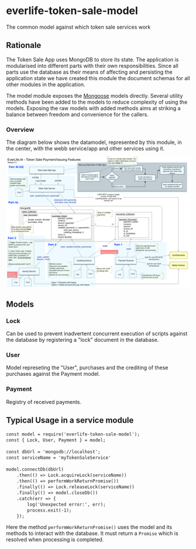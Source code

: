 # everlife-token-sale-model

The common model against which token sale services work

## Rationale

The Token Sale App uses MongoDB to store its state. The application is modularised into different parts with their own responsibilities. Since all parts use the database as their means of affecting and persisting the application state we have created this module the document schemas for all other modules in the application.

The model module exposes the [Mongoose](https://mongoosejs.com/docs/guide.html) models directly. Several utility methods have been added to the models to reduce complexity of using the models. Exposing the raw models with added methods aims at striking a balance between freedom and convenience for the callers. 

### Overview

The diagram below shows the datamodel, represented by this module, in the center, with the webb service/app and other services using it.

![Token Sale App Overview Diagram](docs/assets/overview-3.1.png) 


## Models

### Lock

Can be used to prevent inadvertent concurrent execution of scripts against the database by registering a "lock" document in the database. 

### User

Model represeting the "User", purchases and the crediting of these purchases against the Payment model.

### Payment

Registry of received payments.

## Typical Usage in a service module

```
const model = require('everlife-token-sale-model');
const { Lock, User, Payment } = model;

const dbUrl = 'mongodb://localhost';
const serviceName = 'myTokenSaleService'

model.connectDb(dbUrl)
    .then(() => Lock.acquireLock(serviceName))
    .then(() => performWorkReturnPromise())
    .finally(() => Lock.releaseLock(serviceName))
    .finally(() => model.closeDb())
    .catch(err => {
        log('Unexpected error:', err);
        process.exit(-1);
    });

```

Here the method `performWorkReturnPromise()` uses the model and its methods to interact with the database. It must return a `Promise` which is resolved when processing is completed.
